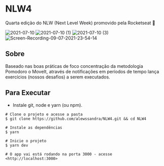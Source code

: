 # NLW4
Quarta edição do NLW (Next Level Week) promovido pela Rocketseat 🚀

![2021-07-10](https://user-images.githubusercontent.com/56393487/125166933-56951980-e174-11eb-8d18-c70052cd3192.png)
![2021-07-10 (1)](https://user-images.githubusercontent.com/56393487/125166931-5563ec80-e174-11eb-93ce-590f3befef62.png)
![2021-07-10 (3)](https://user-images.githubusercontent.com/56393487/125166932-55fc8300-e174-11eb-9585-48e6c867d19a.png)
 <br>
![Screen-Recording-_09-07-2021-23-54-14_](https://user-images.githubusercontent.com/56393487/125165960-acb38e00-e16f-11eb-8710-fe87f7a6124c.gif)

<h2> Sobre </h2>
Baseado nas boas práticas de foco concentração da metodologia Pomodoro o MoveIt, através de notificações em períodos de tempo lança exercícios (nossos desafios) a serem executados.

<h2> Para Executar </h2>

* Instale git, node e yarn (ou npm).

```
# Clone o projeto e acesse a pasta
$ git clone https://github.com/alewssandra/NLW4.git && cd NLW4

# Instale as dependências
$ yarn

# Inicie o projeto 
$ yarn dev

# O app vai está rodando na porta 3000 - acesse <http://localhost:3000>
```


